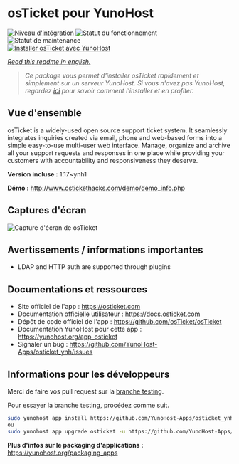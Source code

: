 <!--
N.B.: This README was automatically generated by https://github.com/YunoHost/apps/tree/master/tools/README-generator
It shall NOT be edited by hand.
-->

# osTicket pour YunoHost

[![Niveau d'intégration](https://dash.yunohost.org/integration/osticket.svg)](https://dash.yunohost.org/appci/app/osticket) ![Statut du fonctionnement](https://ci-apps.yunohost.org/ci/badges/osticket.status.svg) ![Statut de maintenance](https://ci-apps.yunohost.org/ci/badges/osticket.maintain.svg)  
[![Installer osTicket avec YunoHost](https://install-app.yunohost.org/install-with-yunohost.svg)](https://install-app.yunohost.org/?app=osticket)

*[Read this readme in english.](./README.md)*

> *Ce package vous permet d'installer osTicket rapidement et simplement sur un serveur YunoHost.
Si vous n'avez pas YunoHost, regardez [ici](https://yunohost.org/#/install) pour savoir comment l'installer et en profiter.*

## Vue d'ensemble

osTicket is a widely-used open source support ticket system. It seamlessly integrates inquiries created via email, phone and web-based forms into a simple easy-to-use multi-user web interface. Manage, organize and archive all your support requests and responses in one place while providing your customers with accountability and responsiveness they deserve.

**Version incluse :** 1.17~ynh1

**Démo :** http://www.ostickethacks.com/demo/demo_info.php

## Captures d'écran

![Capture d'écran de osTicket](./doc/screenshots/screenshot.png)

## Avertissements / informations importantes

* LDAP and HTTP auth are supported through plugins

## Documentations et ressources

* Site officiel de l'app : <https://osticket.com>
* Documentation officielle utilisateur : <https://docs.osticket.com>
* Dépôt de code officiel de l'app : <https://github.com/osTicket/osTicket>
* Documentation YunoHost pour cette app : <https://yunohost.org/app_osticket>
* Signaler un bug : <https://github.com/YunoHost-Apps/osticket_ynh/issues>

## Informations pour les développeurs

Merci de faire vos pull request sur la [branche testing](https://github.com/YunoHost-Apps/osticket_ynh/tree/testing).

Pour essayer la branche testing, procédez comme suit.

``` bash
sudo yunohost app install https://github.com/YunoHost-Apps/osticket_ynh/tree/testing --debug
ou
sudo yunohost app upgrade osticket -u https://github.com/YunoHost-Apps/osticket_ynh/tree/testing --debug
```

**Plus d'infos sur le packaging d'applications :** <https://yunohost.org/packaging_apps>
